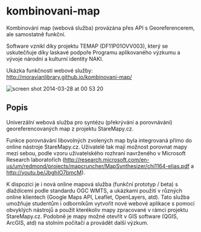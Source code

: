 kombinovani-map
===============

Kombinování map (webová služba) provázána přes API s Georeferencerem, ale samostatně funkční.

Software vznikl díky projektu TEMAP (DF11P01OVV003), který se uskutečňuje díky laskavé podpoře Programu aplikovaného výzkumu a vývoje národní a kulturní identity NAKI.

Ukázka funkčnosti webové služby: http://moravianlibrary.github.io/kombinovani-map/

![screen shot 2014-03-28 at 00 53 20](https://cloud.githubusercontent.com/assets/59284/2544992/366407da-b60b-11e3-855c-cefdd9ed3808.png)

Popis
-----
Univerzální webová služba pro syntézu (překrývání a porovnávání) georeferencovaných map z projektu StareMapy.cz.

Funkce porovnávání libovolných zvolených map byla integrovaná přímo do online nástroje StareMapy.cz. Uživatelé tak mají možnost porovnat mapy mezi sebou, podle vzoru uživatelského rozhraní navrženého v Microsoft Research laboratořích (http://research.microsoft.com/en-us/um/redmond/projects/mapcruncher/MapSynthesizer/chi1164-elias.pdf a http://youtu.be/JbghIO7bmcM).

K dispozici je i nová online mapová služba (funkční prototyp / beta) s dlaždicemi podle standardu OGC WMTS, a ukázkami použití v různých online klientech (Google Maps API, Leaflet, OpenLayers, atd). Tato služba umožňuje studentům i odborníkům vytvořit nové webové aplikace s pomocí obvyklých nástrojů a použít kterékoliv mapy zpracované v rámci projektu StareMapy.cz.
Podobně je mapy možné otevřít v GIS software (QGIS, ArcGIS, atd) na stolním počítači a provádět další výzkum.
